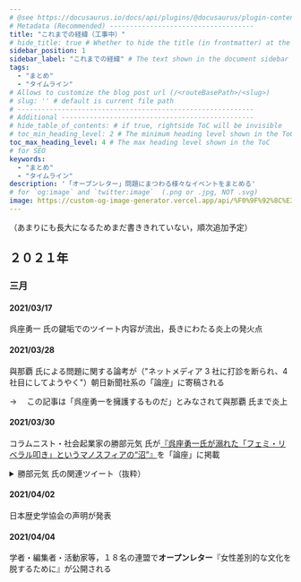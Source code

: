 ```yaml
---
# @see https://docusaurus.io/docs/api/plugins/@docusaurus/plugin-content-docs#markdown-front-matter
# Metadata (Recommended) ------------------------------------
title: "これまでの経緯（工事中）"
# hide_title: true # Whether to hide the title (in frontmatter) at the top of the doc.
sidebar_position: 1
sidebar_label: "これまでの経緯" # The text shown in the document sidebar for this document
tags:
  - "まとめ"
  - "タイムライン"
# Allows to customize the blog post url (/<routeBasePath>/<slug>)
# slug: '' # default is current file path
# -----------------------------------------------------------
# Additional ------------------------------------------------
# hide_table_of_contents: # if true, rightside ToC will be invisible
# toc_min_heading_level: 2 # The minimum heading level shown in the ToC
toc_max_heading_level: 4 # The max heading level shown in the ToC
# for SEO
keywords:
  - "まとめ"
  - "タイムライン"
description: '「オープンレター」問題にまつわる様々なイベントをまとめる'
# for `og:image` and `twitter:image`  (.png or .jpg, NOT .svg)
image: https://custom-og-image-generator.vercel.app/api/%F0%9F%92%8C%E3%80%90%E3%82%AA%E3%83%BC%E3%83%97%E3%83%B3%E3%83%AC%E3%82%BF%E3%83%BC%E3%80%91%E5%95%8F%E9%A1%8C%E3%81%AB%E3%81%BE%E3%81%A4%E3%82%8F%E3%82%8B%E6%A7%98%E3%80%85%E3%81%AA%E3%82%A4%E3%83%99%E3%83%B3%E3%83%88%E2%9D%A4%EF%B8%8F%E2%80%8D%F0%9F%94%A5%E3%82%92%E6%99%82%E7%B3%BB%E5%88%97%E9%A0%86%E3%81%AB%E3%81%BE%E3%81%A8%E3%82%81%E3%82%8B%F0%9F%91%A9%E2%80%8D%F0%9F%92%BB%E2%9C%A8%EF%BC%88%E2%80%BB%E5%B7%A5%E4%BA%8B%E4%B8%AD%F0%9F%99%87%E2%80%8D%E2%99%82%EF%B8%8F%EF%BC%89.png?theme=light&copyright=%23againstc+%2F+Kubokawa+Takara&logo=https%3A%2F%2Fopen-letters.vercel.app%2Fimg%2Flogo.png&avater=https%3A%2F%2Fpbs.twimg.com%2Fprofile_images%2F763543133724352513%2Fr6RlBYDo_400x400.jpg&author=Kiai&aka=%40Ningensei848&site=%23againstc&tags=againstc&tags=open-letter&tags=cancel_culture&tags=timeline
---
```


（あまりにも長大になるためまだ書ききれていない，順次追加予定）

## ２０２１年

### 三月

#### 2021/03/17

呉座勇一 氏の鍵垢でのツイート内容が流出，長きにわたる炎上の発火点

#### 2021/03/28

與那覇 氏による問題に関する論考が（"ネットメディア 3 社に打診を断られ、4 社目にしてようやく"）朝日新聞社系の「論座」に寄稿される

→ 　この記事は「呉座勇一を擁護するものだ」とみなされて與那覇 氏まで炎上

#### 2021/03/30

コラムニスト・社会起業家の勝部元気 氏が[『呉座勇一氏が溺れた「フェミ・リベラル叩き」というマノスフィアの“沼”』](https://webronza.asahi.com/culture/articles/2021032900004.html)を「論座」に掲載

<details>
<summary>勝部元気 氏の関連ツイート（抜粋）</summary>

<!-- 私にできることは、やっぱり記事を書くこと。女性やフェミニストに誹謗中傷やオンラインハラスメントを繰り返すネットミソジニー・マノスフィアについて、強く社会に問題提起するために、「論座」に記事を出す予定です。\n#さえぼう先生への二次加害に抗議します -->

https://twitter.com/katsubegenki/status/1375870674179264517

<!-- 呉座勇一氏問題におけるバックラッシュについて本日20時から話します。インセル・マノスフィア界隈のカルチャー、激化する二次加害、カズオ・イシグロを歪曲した現代ビジネスの記事、与那覇氏の論座記事等を批判する記事を論座で明日公開予定で、皆様のご意見を伺いたいです。https://t.co/jlW1IDxvpn -->

https://twitter.com/katsubegenki/status/1376374410618134533

<!-- 呉座勇一氏の誹謗中傷問題について、論座で記事を書きました。前半は彼がハマったネットミソジニーカルチャーについて警鐘を鳴らす内容です。
現在1位にバックラッシュを招くような記事が上がってしまっていますので、こちらの記事をシェアして逆転させて頂けると嬉しいです https://t.co/eVAN3LFhOJ -->

https://twitter.com/katsubegenki/status/1376727895222091776

<!-- 呉座勇一氏を事実上擁護した與那覇潤氏氏の論座記事が、典型的バックラッシュ論法だったので、批判を加えました。\n\n（1）批判する人々の中からごく一部の度を超えたケースをピックアップして、まるで批判者全体が度を超えているかのように印象付ける論法（つづく）https://t.co/uRlUG5rFI7 -->

https://twitter.com/katsubegenki/status/1377151763313172494

<!-- 呉座氏のフェミ・リベラル叩き問題に関する後編の記事が出ました。内容は以下3点。ご覧頂き、拡散もお願いしたいです。バックラッシュに抗いましょう。\n　\n（１）マノスフィアに陥る要因の分析\n（２）与那覇氏の論座記事への反論\n（３）界隈がリベラル派を見下すに至った経緯https://t.co/uRlUG5rFI7\n -->

https://twitter.com/katsubegenki/status/1377100049939787793

</details>

#### 2021/04/02

日本歴史学協会の声明が発表

#### 2021/04/04

学者・編集者・活動家等，１８名の連盟で**オープンレター**『女性差別的な文化を脱するために』が公開される
